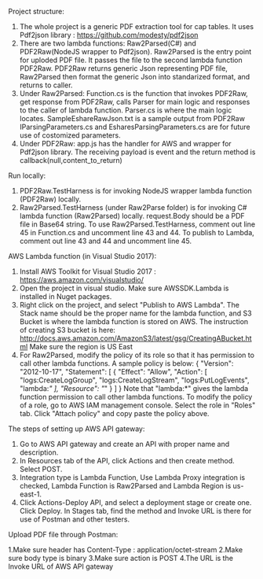 Project structure:

1. The whole project is a generic PDF extraction tool for cap tables. It uses Pdf2json library : https://github.com/modesty/pdf2json
2. There are two lambda functions: Raw2Parsed(C#) and PDF2Raw(NodeJS wrapper to Pdf2json).
Raw2Parsed is the entry point for uploded PDF file. It passes the file to the second lambda function PDF2Raw. PDF2Raw returns generic Json representing PDF file, Raw2Parsed then format the generic Json into standarized format, and returns to caller.
3. Under Raw2Parsed:
Function.cs is the function that invokes PDF2Raw, get response from PDF2Raw, calls Parser for main logic and responses to the caller of lambda function.
Parser.cs is where the main logic locates.
SampleEshareRawJson.txt is a sample output from PDF2Raw
IParsingParameters.cs and EsharesParsingParameters.cs are for future use of costomized parameters.
4. Under PDF2Raw:
app.js has the handler for AWS and wrapper for Pdf2json library. The receiving payload is event and the return method is callback(null,content_to_return)

Run locally:

1. PDF2Raw.TestHarness is for invoking NodeJS wrapper lambda function (PDF2Raw) locally.
2. Raw2Parsed.TestHarness (under Raw2Parse folder) is for invoking C# lambda function (Raw2Parsed) locally. request.Body should be a PDF file in Base64 string.
To use Raw2Parsed.TestHarness, comment out line 45 in Function.cs and uncomment line 43 and 44. To publish to Lambda, comment out line 43 and 44 and uncomment line 45.


AWS Lambda function (in Visual Studio 2017):
1. Install AWS Toolkit for Visual Studio 2017 : https://aws.amazon.com/visualstudio/
2. Open the project in visual studio. Make sure AWSSDK.Lambda is installed in Nuget packages.
3. Right click on the project, and select "Publish to AWS Lambda". The Stack name should be the proper name for the lambda function, and S3 Bucket is where the lambda function is stored on AWS.
The instruction of creating S3 bucket is here: http://docs.aws.amazon.com/AmazonS3/latest/gsg/CreatingABucket.html
Make sure the region is US East
4. For Raw2Parsed, modify the policy of its role so that it has permission to call other lambda functions. A sample policy is below:
{
    "Version": "2012-10-17",
    "Statement": [
        {
            "Effect": "Allow",
            "Action": [
                "logs:CreateLogGroup",
                "logs:CreateLogStream",
                "logs:PutLogEvents",
                "lambda:*"
            ],
            "Resource": "*"
        }
    ]
}
Note that "lambda:*" gives the lambda function permission to call other lambda functions.
To modify the policy of a role, go to AWS IAM management console. Select the role in "Roles" tab. Click "Attach policy" and copy paste the policy above.

The steps of setting up AWS API gateway:
1. Go to AWS API gateway and create an API with proper name and description.
2. In Resources tab of the API, click Actions and then create method. Select POST.
3. Integration type is Lambda Function, Use Lambda Proxy integration is checked, Lambda Function is Raw2Parsed and Lambda Region is us-east-1.
4. Click Actions-Deploy API, and select a deployment stage or create one. Click Deploy. In Stages tab, find the method and Invoke URL is there for use of Postman and other testers.


Upload PDF file through Postman:

1.Make sure header has Content-Type : application/octet-stream
2.Make sure body type is binary
3.Make sure action is POST
4.The URL is the Invoke URL of AWS API gateway